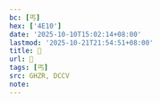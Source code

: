 ```yaml
---
bc: [丐]
hex: ['4E10']
date: '2025-10-10T15:02:14+08:00'
lastmod: '2025-10-21T21:54:51+08:00'
title: 󰔠
url: 󰔠
tags: [丐]
src: GHZR, DCCV
note:
---
```

